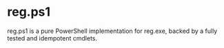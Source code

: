 # reg.ps1

reg.ps1 is a pure PowerShell implementation for reg.exe, backed by a fully tested and idempotent cmdlets.

<!-- # REF:
https://github.com/SegoCode/Reg-importer
https://github.com/UNT-CAS/ConvertFrom-Registry/blob/master/ConvertFrom-Registry.ps1
https://learn.microsoft.com/en-us/powershell/module/microsoft.powershell.utility/import-csv?view=powershell-7.3
Get Values (Recursively if desired) from a Registry Key and return them as a Hashtable. https://learn.microsoft.com/en-us/powershell/module/microsoft.powershell.utility/import-csv?view=powershell-5.1
 -->